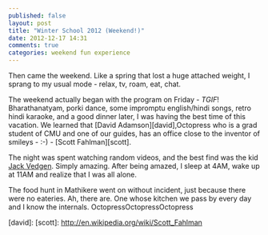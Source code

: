 ```yaml
---
published: false
layout: post
title: "Winter School 2012 (Weekend!)"
date: 2012-12-17 14:31
comments: true
categories: weekend fun experience
---
```


Then came the weekend. Like a spring that lost a huge attached weight, I sprang
to my usual mode - relax, tv, roam, eat, chat. 

The weekend actually began with the program on Friday - _TGIF_!
Bharathanatyam, porki dance, some impromptu english/hindi songs, retro hindi karaoke, and a good dinner later,
I was having the best time of this vacation. We learned that [David Adamson][david],Octopress
who is a grad student of CMU and one of our guides, has an office close to the inventor
of smileys - :-) - [Scott Fahlman][scott].
<!-- more -->

The night was spent watching random videos, and the best find was the kid [Jack Vedgen][jack].
Simply amazing. After being amazed, I sleep at 4AM, wake up at 11AM and realize that I was all alone.

The food hunt in Mathikere went on without incident, just because there were no eateries. Ah, there are.
One whose kitchen we pass by every day and I know the internals. OctopressOctopressOctopress

[jack]: http://www.youtube.com/watch?v=Wupr-p96i68
[david]:
[scott]: http://en.wikipedia.org/wiki/Scott_Fahlman

